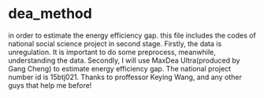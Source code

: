 # dea_method
in order to estimate the energy efficiency gap.
this file includes the codes of national social science project in second stage.
Firstly, the data is unregulation. It is important to do some preprocess, meanwhile, understanding the data. Secondly, I will use 
MaxDea Ultra(produced by Gang Cheng) to estimate energy efficiency gap.
The national project number id is 15btj021.
Thanks to proffessor Keying Wang, and any other guys that help me before!
